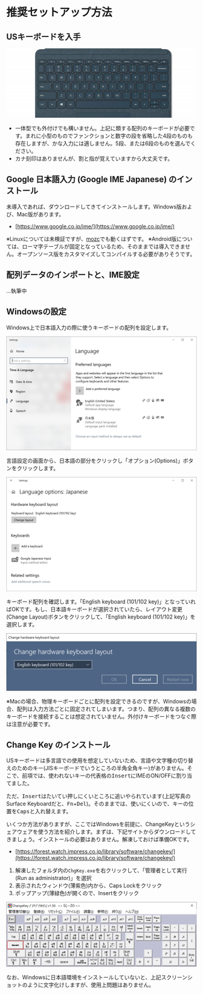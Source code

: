 # 推奨セットアップ方法

## USキーボードを入手

![US Keyboard](images/us-keyboard.jpg)

- 一体型でも外付けでも構いません。上記に類する配列のキーボードが必要です。まれに小型のものでファンクションと数字の段を省略した4段のものも存在しますが、かな入力には適しません。5段、または6段のものを選んでください。
- カナ刻印はありませんが、割と指が覚えていますから大丈夫です。

## Google 日本語入力 (Google IME Japanese) のインストール

未導入であれば、ダウンロードしてきてインストールします。Windows版および、Mac版があります。

- [https://www.google.co.jp/ime/](https://www.google.co.jp/ime/)

※Linuxについては未検証ですが、[mozc](https://github.com/google/mozc)でも動くはずです。
※Android版については、ローマ字テーブルが固定となっているため、そのままでは導入できません。オープンソース版をカスタマイズしてコンパイルする必要がありそうです。

## 配列データのインポートと、IME設定

...執筆中

## Windowsの設定

Windows上で日本語入力の際に使うキーボードの配列を設定します。

![Windows Languages](images/win-language.png)

言語設定の画面から、日本語の部分をクリックし「オプション(Options)」ボタンをクリックします。

![Windows Keyboard](images/win-keyboard.png)

キーボード配列を確認します。「English keyboard (101/102 key)」となっていればOKです。もし、日本語キーボードが選択されていたら、レイアウト変更(Change Layout)ボタンをクリックして、「English keyboard (101/102 key)」を選択します。

![Windows Keyboard Layout](images/win-keyboard-layout.png)

※Macの場合、物理キーボードごとに配列を設定できるのですが、Windowsの場合、配列は入力方法ごとに固定されてしまいます。つまり、配列の異なる複数のキーボードを接続することは想定されていません。外付けキーボードをつなぐ際は注意が必要です。

## Change Key のインストール

USキーボードは多言語での使用を想定していないため、言語や文字種の切り替えのためのキー(JISキーボードでいうところの半角全角キー)がありません。そこで、前項では、使われないキーの代表格の<kbd>Insert</kbd>にIMEのON/OFFに割り当てました。

ただ、<kbd>Insert</kbd>はたいてい押しにくいところに追いやられています(上記写真のSurface Keyboardだと、<kbd>Fn</kbd>+<kbd>Del</kbd>)。そのままでは、使いにくいので、キーの位置を<kbd>Caps</kbd>と入れ替えます。

いくつか方法がありますが、ここではWindowsを前提に、ChangeKeyというシェアウェアを使う方法を紹介します。まずは、下記サイトからダウンロードしてきましょう。インストールの必要はありません。解凍しておけば準備OKです。

- [https://forest.watch.impress.co.jp/library/software/changekey/](https://forest.watch.impress.co.jp/library/software/changekey/)

1. 解凍したフォルダ内の`ChgKey.exe`を右クリックして、「管理者として実行 (Run as administrator)」を選択
2. 表示されたウィンドウ(薄紫色)内から、<kdb>Caps Lock</kdb>をクリック
3. ポップアップ(薄緑色)が開くので、<kdb>Insert</kdb>をクリック

![ChangeKey](images/changekey.png)

なお、Windowsに日本語環境をインストールしていないと、上記スクリーンショットのように文字化けしますが、使用上問題はありません。

